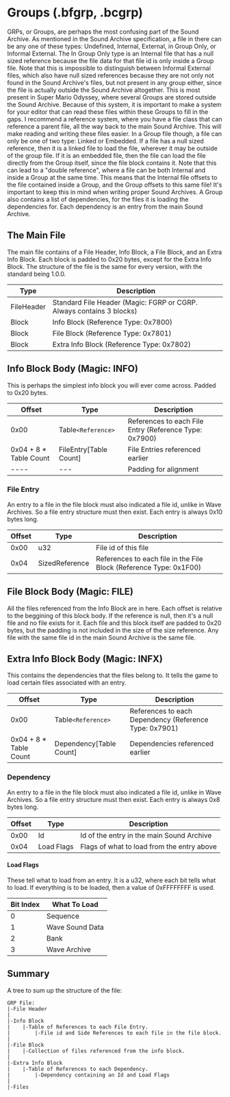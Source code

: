 # Groups (.bfgrp, .bcgrp)
GRPs, or Groups, are perhaps the most confusing part of the Sound Archive. As mentioned in the Sound Archive specification, a file in there can be any one of these types: Undefined, Internal, External, in Group Only, or Informal External. The In Group Only type is an Internal file that has a null sized reference because the file data for that file id is only inside a Group file. Note that this is impossible to distinguish between Informal External files, which also have null sized references because they are not only not found in the Sound Archive's files, but not present in any group either, since the file is actually outside the Sound Archive altogether. This is most present in Super Mario Odyssey, where several Groups are stored outside the Sound Archive. Because of this system, it is important to make a system for your editor that can read these files within these Groups to fill in the gaps. I recommend a reference system, where you have a file class that can reference a parent file, all the way back to the main Sound Archive. This will make reading and writing these files easier. In a Group file though, a file can only be one of two type: Linked or Embedded. If a file has a null sized reference, then it is a linked file to load the file, wherever it may be outside of the group file. If it is an embedded file, then the file can load the file directly from the Group itself, since the file block contains it. Note that this can lead to a "double reference", where a file can be both Internal and inside a Group at the same time. This means that the Internal file offsets to the file contained inside a Group, and the Group offsets to this same file! It's important to keep this in mind when writing proper Sound Archives. A Group also contains a list of dependencies, for the files it is loading the dependencies for. Each dependency is an entry from the main Sound Archive.

## The Main File
The main file contains of a File Header, Info Block, a File Block, and an Extra Info Block. Each block is padded to 0x20 bytes, except for the Extra Info Block. The structure of the file is the same for every version, with the standard being 1.0.0.

| **Type** | **Description** |
|----------|-----------------|
|FileHeader|Standard File Header (Magic: FGRP or CGRP. Always contains 3 blocks)|
|Block|Info Block (Reference Type: 0x7800)|
|Block|File Block (Reference Type: 0x7801)|
|Block|Extra Info Block (Reference Type: 0x7802)|

## Info Block Body (Magic: INFO)
This is perhaps the simplest info block you will ever come across. Padded to 0x20 bytes.

| **Offset** | **Type** | **Description** |
|------------|----------|-----------------|
|0x00|Table`<Reference>`|References to each File Entry (Reference Type: 0x7900)|
|0x04 + 8 * Table Count|FileEntry[Table Count]|File Entries referenced earlier|
|----|---|Padding for alignment|

### File Entry
An entry to a file in the file block must also indicated a file id, unlike in Wave Archives. So a file entry structure must then exist. Each entry is always 0x10 bytes long.

| **Offset** | **Type** | **Description** |
|------------|----------|-----------------|
|0x00|u32|File id of this file|
|0x04|SizedReference|References to each file in the File Block (Reference Type: 0x1F00)|

## File Block Body (Magic: FILE)
All the files referenced from the Info Block are in here. Each offset is relative to the beggining of this block body. If the reference is null, then it's a null file and no file exists for it. Each file and this block itself are padded to 0x20 bytes, but the padding is not included in the size of the size reference. Any file with the same file id in the main Sound Archive is the same file.

## Extra Info Block Body (Magic: INFX)
This contains the dependencies that the files belong to. It tells the game to load certain files associated with an entry.

| **Offset** | **Type** | **Description** |
|------------|----------|-----------------|
|0x00|Table`<Reference>`|References to each Dependency (Reference Type: 0x7901)|
|0x04 + 8 * Table Count|Dependency[Table Count]|Dependencies referenced earlier|

### Dependency
An entry to a file in the file block must also indicated a file id, unlike in Wave Archives. So a file entry structure must then exist. Each entry is always 0x8 bytes long.

| **Offset** | **Type** | **Description** |
|------------|----------|-----------------|
|0x00|Id|Id of the entry in the main Sound Archive|
|0x04|Load Flags|Flags of what to load from the entry above|

#### Load Flags
These tell what to load from an entry. It is a u32, where each bit tells what to load. If everything is to be loaded, then a value of 0xFFFFFFFF is used.

| **Bit Index** | **What To Load** |
|---------------|------------------|
|0|Sequence|
|1|Wave Sound Data|
|2|Bank|
|3|Wave Archive|

## Summary
A tree to sum up the structure of the file:
```
GRP File:
|-File Header
|
|-Info Block
|    |-Table of References to each File Entry.
|        |-File id and Side References to each file in the file block.
|
|-File Block
|    |-Collection of files referenced from the info block.
|
|-Extra Info Block
|    |-Table of References to each Dependency.
|        |-Dependency containing an Id and Load Flags
|
|-Files
```